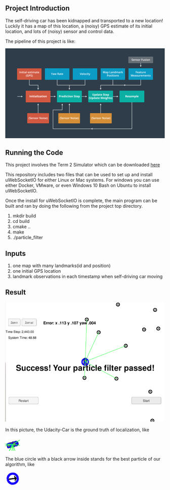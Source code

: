 ## Project Introduction
The self-driving car has been kidnapped and transported to a new location! Luckily it has a map of this location, a (noisy) GPS estimate of its initial location, and lots of (noisy) sensor and control data.



The pipeline of this project is like:

![pipeline](./pic/pipeline.png)



## Running the Code

This project involves the Term 2 Simulator which can be downloaded [here](https://github.com/udacity/self-driving-car-sim/releases)

This repository includes two files that can be used to set up and install uWebSocketIO for either Linux or Mac systems. For windows you can use either Docker, VMware, or even Windows 10 Bash on Ubuntu to install uWebSocketIO.

Once the install for uWebSocketIO is complete, the main program can be built and ran by doing the following from the project top directory.

1. mkdir build
2. cd build
3. cmake ..
4. make
5. ./particle_filter




## Inputs

1. one map with many landmarks(id and position)
2. one initial GPS location
3. landmark observations in each timestamp when self-driving car moving



## Result

![pipeline](./pic/result.png)

In this picture, the Udacity-Car is the ground truth of localization, like

![pipeline](./pic/GroundTruth_icon.png)

The blue circle with a black arrow inside stands for the best particle of our algorithm, like

![pipeline](./pic/ParticlePosition_icon.png)

